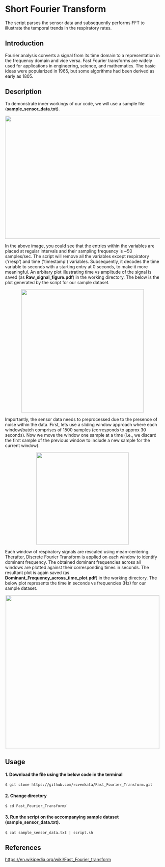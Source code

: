 # Short Fourier Transform

The script parses the sensor data and subsequently performs FFT to illustrate the temporal trends in the respiratory rates.


## Introduction

Fourier analysis converts a signal from its time domain to a representation in the frequency domain and vice versa. Fast Fourier transforms are widely used for applications in engineering, science, and mathematics. The basic ideas were popularized in 1965, but some algorithms had been derived as early as 1805.

## Description

To demonstrate inner workings of our code, we will use a sample file (****sample_sensor_data.txt****).

<p align="center">
  <img width="600" height="400" src="https://github.com/rcvenkata/Fast_Fourier_Transform/blob/master/Screenshot%20from%202019-04-17%2019-14-08.png">
</p>


In the above image, you could see that the entries within the variables are placed at regular intervals and their sampling frequency is ~50 samples/sec. The script will remove all the variables except respiratory ('rresp') and time ('timestamp') variables. Subsequently, it decodes the time variable to seconds with a starting entry at 0 seconds, to make it more meaningful. An arbitary plot illustrating time vs amplitude of the signal is saved (as ****Raw_signal_figure.pdf****) in the working directory. The below is the plot generated by the script for our sample dataset.


<p align="center">
  <img width="400" height="400" src="https://github.com/rcvenkata/Fast_Fourier_Transform/blob/master/Raw_signal_figure.png">
</p>


Importantly, the sensor data needs to preprocessed due to the presence of noise within the data. First, lets use a sliding window approach where each window/batch comprises of 1500 samples (corresponds to approx 30 seconds). Now we move the window one sample at a time (i.e., we discard the first sample of the previous window to include a new sample for the current window). 


<p align="center">
  <img width="300" height="300" src="https://github.com/rcvenkata/Fast_Fourier_Transform/blob/master/proxy.duckduckgo.com.jpeg">
</p>

Each window of respiratory signals are rescaled using mean-centering. Therafter, Discrete Fourier Transform is applied on each window to identify dominant frequency. The obtained dominant frequencies across all windows are plotted against their corresponding times in seconds. The resultant plot is again saved (as ****Dominant_Frequency_across_time_plot.pdf****) in the working directory. The below plot represents the time in seconds vs frequencies (Hz) for our sample dataset. 

<p align="center">
  <img width="500" height="500" src="https://github.com/rcvenkata/Fast_Fourier_Transform/blob/master/Dominant_frequency_across_time_plot.png">
</p>


## Usage

#### 1. Download the file using the below code in the terminal
```
$ git clone https://github.com/rcvenkata/Fast_Fourier_Transform.git

```

#### 2. Change directory
```
$ cd Fast_Fourier_Transform/

```

#### 3. Run the script on the accompanying sample dataset (****sample_sensor_data.txt****).
```
$ cat sample_sensor_data.txt | script.sh

```


## References

https://en.wikipedia.org/wiki/Fast_Fourier_transform
